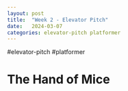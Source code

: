 ```yaml
---
layout: post
title:  "Week 2 - Elevator Pitch"
date:   2024-03-07
categories: elevator-pitch platformer
---
```

#elevator-pitch #platformer
# The Hand of Mice


